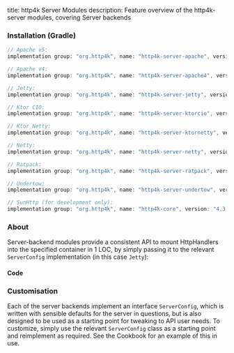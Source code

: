 title: http4k Server Modules
description: Feature overview of the http4k-server modules, covering Server backends

### Installation (Gradle)

```groovy
// Apache v5: 
implementation group: "org.http4k", name: "http4k-server-apache", version: "4.3.2.2"

// Apache v4: 
implementation group: "org.http4k", name: "http4k-server-apache4", version: "4.3.2.2"

// Jetty: 
implementation group: "org.http4k", name: "http4k-server-jetty", version: "4.3.2.2"

// Ktor CIO: 
implementation group: "org.http4k", name: "http4k-server-ktorcio", version: "4.3.2.2"

// Ktor Netty: 
implementation group: "org.http4k", name: "http4k-server-ktornetty", version: "4.3.2.2"

// Netty: 
implementation group: "org.http4k", name: "http4k-server-netty", version: "4.3.2.2"

// Ratpack: 
implementation group: "org.http4k", name: "http4k-server-ratpack", version: "4.3.2.2"

// Undertow: 
implementation group: "org.http4k", name: "http4k-server-undertow", version: "4.3.2.2"

// SunHttp (for development only): 
implementation group: "org.http4k", name: "http4k-core", version: "4.3.2.2"
```

### About
Server-backend modules provide a consistent API to mount HttpHandlers into the specified container in 1 LOC, by 
simply passing it to the relevant `ServerConfig` implementation (in this case `Jetty`):

#### Code [<img class="octocat"/>](https://github.com/http4k/http4k/blob/master/src/docs/guide/modules/servers/example_http.kt)

<script src="https://gist-it.appspot.com/https://github.com/http4k/http4k/blob/master/src/docs/guide/modules/servers/example_http.kt"></script>

### Customisation
Each of the server backends implement an interface `ServerConfig`, which is written with sensible defaults for the server in questions, 
but is also designed to be used as a starting point for tweaking to API user needs. To customize, simply use the relevant `ServerConfig` 
class as a starting point and reimplement as required. See the Cookbook for an example of this in use.
